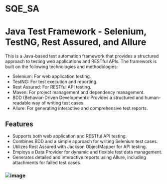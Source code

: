 # SQE_SA
# Java Test Framework - Selenium, TestNG, Rest Assured, and Allure

This is a Java-based test automation framework that provides a structured approach to testing web applications and RESTful APIs. The framework is built on the following technologies and methodologies:

- Selenium: For web application testing.
- TestNG: For test execution and reporting.
- Rest Assured: For RESTful API testing.
- Maven: For project management and dependency management.
- BDD (Behavior-Driven Development): Provides a structured and human-readable way of writing test cases.
- Allure: For generating interactive and comprehensive test reports.

## Features

- Supports both web application and RESTful API testing.
- Combines BDD and a simple approach for writing Selenium test cases.
- Utilizes Rest Assured with Jackson ObjectMapper for API testing.
- Employs a Data Provider for dynamic and flexible test data management.
- Generates detailed and interactive reports using Allure, including attachments for failed test cases.
### ![image](https://github.com/Ania911/SQE_SA/assets/45621716/86f8088c-f4b7-4a6c-8135-7bef795e2c04)
